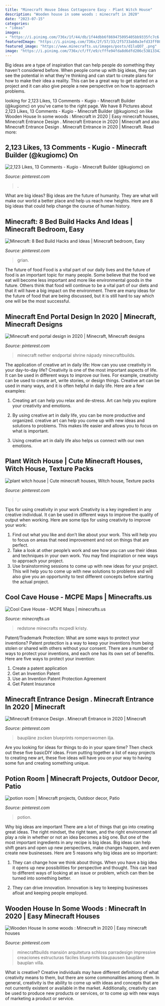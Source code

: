 ```yaml
---
title: "Minecraft House Ideas Cottagecore Easy - Plant Witch House"
description: "Wooden house in some woods : minecraft in 2020"
date: "2023-07-15"
categories:
- "ideas"
images:
- "https://i.pinimg.com/736x/1f/44/db/1f44dbb6f869475095405bb9335fc7c6.jpg"
featuredImage: "https://i.pinimg.com/736x/2f/57/33/2f5733ab0a3efd33ff08462053f3e5a0.jpg"
featured_image: "https://www.minecrafts.us/images/posts/d1luQO7_.png"
image: "https://i.pinimg.com/736x/cf/ff/e9/cfffe94fda8d6dfd206c53813342876b.jpg"
---
```



Big ideas are a type of inspiration that can help people do something they haven't considered before. When people come up with big ideas, they can see the potential in what they're thinking and can start to create plans for how to make their idea a reality. This can be a great way to get started on a project and it can also give people a new perspective on how to approach problems.

	

		
looking for 2,123 Likes, 13 Comments - Kugio - Minecraft Builder (@kugiomc) on you've came to the right page. We have 8 Pictures about 2,123 Likes, 13 Comments - Kugio - Minecraft Builder (@kugiomc) on like Wooden House In some woods : Minecraft in 2020 | Easy minecraft houses, Minecraft Entrance Design . Minecraft Entrance in 2020 | Minecraft and also Minecraft Entrance Design . Minecraft Entrance in 2020 | Minecraft. Read more:
		
    
## 2,123 Likes, 13 Comments - Kugio - Minecraft Builder (@kugiomc) On

<img loading=lazy src="https://i.pinimg.com/736x/2f/57/33/2f5733ab0a3efd33ff08462053f3e5a0.jpg" onerror="this.onerror=null;this.src='https://tse2.mm.bing.net/th?id=OIP.RR0UbW5QfvZuKJFtlFjY9gHaHa&amp;pid=15.1';" alt="2,123 Likes, 13 Comments - Kugio - Minecraft Builder (@kugiomc) on">

_Source: pinterest.com_

>. 

	

What are big ideas?
Big ideas are the future of humanity. They are what will make our world a better place and help us reach new heights. Here are 8 big ideas that could help change the course of human history.

    
## Minecraft: 8 Bed Build Hacks And Ideas | Minecraft Bedroom, Easy

<img loading=lazy src="https://i.pinimg.com/736x/f2/c0/37/f2c0374fae9f33481ad28428f7119888.jpg" onerror="this.onerror=null;this.src='https://tse1.mm.bing.net/th?id=OIP.nxbKLs83EdTRmo1yVlmDzAHaEK&amp;pid=15.1';" alt="Minecraft: 8 Bed Build Hacks and Ideas | Minecraft bedroom, Easy">

_Source: pinterest.com_

>grian. 

	

The future of food
Food is a vital part of our daily lives and the future of food is an important topic for many people. Some believe that the food we eat will become less important and more like environmental goods in the future. Others think that food will continue to be a vital part of our diets and that it will have a big impact on the environment. There are many ideas for the future of food that are being discussed, but it is still hard to say which one will be the most successful.

    
## Minecraft End Portal Design In 2020 | Minecraft, Minecraft Designs

<img loading=lazy src="https://i.pinimg.com/736x/4d/bf/30/4dbf30d080643915abc120ecc35f1aa3.jpg" onerror="this.onerror=null;this.src='https://tse3.mm.bing.net/th?id=OIP.-2kAIg3nXFDQpOgJ7la3pgHaD3&amp;pid=15.1';" alt="Minecraft end portal design in 2020 | Minecraft, Minecraft designs">

_Source: pinterest.com_

>minecraft nether endportal shrine nápady minecraftbuilds. 

	

The application of creative art in daily life: How can you use creativity in your day-to-day life?
Creativity is one of the most important aspects of life. It can be used in different ways to improve our lives. For example, creativity can be used to create art, write stories, or design things. Creative art can be used in many ways, and it is often helpful in daily life. Here are a few examples: 
1) Creating art can help you relax and de-stress. Art can help you explore your creativity and emotions.

2) By using creative art in daily life, you can be more productive and organized. creative art can help you come up with new ideas and solutions to problems. This makes life easier and allows you to focus on what is important.

3) Using creative art in daily life also helps us connect with our own emotions.

    
## Plant Witch House | Cute Minecraft Houses, Witch House, Texture Packs

<img loading=lazy src="https://i.pinimg.com/736x/1f/44/db/1f44dbb6f869475095405bb9335fc7c6.jpg" onerror="this.onerror=null;this.src='https://tse1.mm.bing.net/th?id=OIP.GHyqKuoknAunmNoE5114nQHaGC&amp;pid=15.1';" alt="plant witch house | Cute minecraft houses, Witch house, Texture packs">

_Source: pinterest.com_

>. 

	

Tips for using creativity in your work
Creativity is a key ingredient in any creative individual. It can be used in different ways to improve the quality of output when working. Here are some tips for using creativity to improve your work: 
1. Find out what you like and don’t like about your work. This will help you to focus on areas that need improvement and not on things that are perfect. 
2. Take a look at other people’s work and see how you can use their ideas and techniques in your own work. You may find inspiration or new ways to approach your project. 
3. Use brainstorming sessions to come up with new ideas for your project. This will help you to come up with new solutions to problems and will also give you an opportunity to test different concepts before starting the actual project. 

    
## Cool Cave House - MCPE Maps | Minecrafts.us

<img loading=lazy src="https://www.minecrafts.us/images/posts/d1luQO7_.png" onerror="this.onerror=null;this.src='https://tse2.mm.bing.net/th?id=OIP.ZDzxSzwMNuxmpO4xxizP_gHaEJ&amp;pid=15.1';" alt="Cool Cave House - MCPE Maps | minecrafts.us">

_Source: minecrafts.us_

>redstone minecrafts mcpedl kristy. 

	

Patent/Trademark Protection: What are some ways to protect your inventions?
Patent protection is a way to keep your inventions from being stolen or shared with others without your consent. There are a number of ways to protect your inventions, and each one has its own set of benefits. Here are five ways to protect your invention: 
1. Create a patent application 
2. Get an Invention Patent 
3. Use an Invention Patent Protection Agreement 
4. Get Patent Insurance 

    
## Minecraft Entrance Design . Minecraft Entrance In 2020 | Minecraft

<img loading=lazy src="https://i.pinimg.com/736x/3f/8d/68/3f8d68518b5db3d400270abe72e752ca.jpg" onerror="this.onerror=null;this.src='https://tse2.mm.bing.net/th?id=OIP.GjRwAlFuYBbiHI1A2Ug9tQHaHa&amp;pid=15.1';" alt="Minecraft Entrance Design . Minecraft Entrance in 2020 | Minecraft">

_Source: pinterest.com_

>baupläne zocken blueprints romperswomen ilja. 

	

Are you looking for ideas for things to do in your spare time? Then check out these five basicDIY ideas. From putting together a list of easy projects to creating new art, these five ideas will have you on your way to having some fun and creating something unique.

    
## Potion Room | Minecraft Projects, Outdoor Decor, Patio

<img loading=lazy src="https://i.pinimg.com/736x/b1/15/87/b1158789d6ca696c9fd6b8961b914aeb.jpg" onerror="this.onerror=null;this.src='https://tse3.mm.bing.net/th?id=OIP.8eDXW3nFVdBK5v26JJck4AHaEK&amp;pid=15.1';" alt="potion room | Minecraft projects, Outdoor decor, Patio">

_Source: pinterest.com_

>potion. 

	

Why big ideas are important
There are a lot of things that go into creating great ideas. The right mindset, the right team, and the right environment all play a role in whether or not an idea becomes a big one. But one of the most important ingredients in any recipe is big ideas. Big ideas can help shift gears and open up new perspectives, make changes happen, and even create new businesses. Here are 5 reasons why big ideas are so important: 
1. They can change how we think about things. When you have a big idea it opens up new possibilities for perspective and thought. This can lead to different ways of looking at an issue or problem, which can then be turned into something better. 

2. They can drive innovation. Innovation is key to keeping businesses afloat and keeping people employed.

    
## Wooden House In Some Woods : Minecraft In 2020 | Easy Minecraft Houses

<img loading=lazy src="https://i.pinimg.com/736x/cf/ff/e9/cfffe94fda8d6dfd206c53813342876b.jpg" onerror="this.onerror=null;this.src='https://tse2.mm.bing.net/th?id=OIP.31LNHTrYmHHryMwoUReJWgHaD3&amp;pid=15.1';" alt="Wooden House In some woods : Minecraft in 2020 | Easy minecraft houses">

_Source: pinterest.com_

>minecraftbuilds mansión arquitetura schloss parradesign impressive creaciones estructuras fáciles blueprints blaupausen baupläne bauplan villa. 

	

What is creative?
Creative individuals may have different definitions of what creativity means to them, but there are some commonalities among them. In general, creativity is the ability to come up with ideas and concepts that are not currently existent or available in the market. Additionally, creativity can be used to produce new products or services, or to come up with new ways of marketing a product or service.

